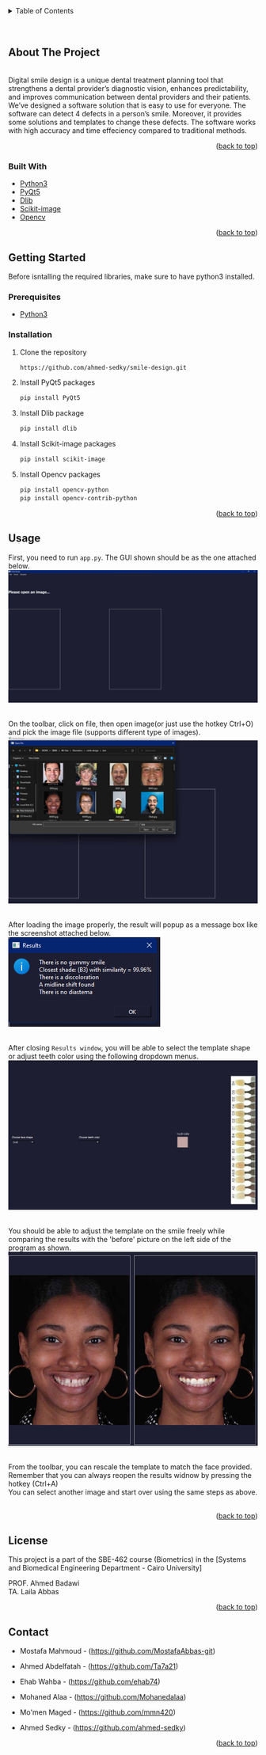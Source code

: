 <div id="top"></div>



<!-- TABLE OF CONTENTS -->
<details>
  <summary>Table of Contents</summary>
  <ol>
    <li>
      <a href="#about-the-project">About The Project</a>
      <ul>
        <li><a href="#built-with">Built With</a></li>
      </ul>
    </li>
    <li>
      <a href="#getting-started">Getting Started</a>
      <ul>
        <li><a href="#prerequisites">Prerequisites</a></li>
        <li><a href="#installation">Installation</a></li>
      </ul>
    </li>
    <li><a href="#usage">Usage</a></li>
    <li><a href="#license">License</a></li>
    <li><a href="#contact">Contact</a></li>
  </ol>
</details>
<br /><br />

<!-- ABOUT THE PROJECT -->
## **About The Project**
\
Digital smile design is a unique dental treatment
planning tool that strengthens a dental provider’s diagnostic
vision, enhances predictability, and improves communication
between dental providers and their patients. We’ve designed a
software solution that is easy to use for everyone. The software
can detect 4 defects in a person’s smile. Moreover, it provides
some solutions and templates to change these defects. The
software works with high accuracy and time effeciency compared
to traditional methods.


<p align="right">(<a href="#top">back to top</a>)</p>



### **Built With**

* [Python3](https://www.python.org/download/releases/3.0/)
* [PyQt5](https://pypi.org/project/PyQt5/)
* [Dlib](https://pypi.org/project/dlib/)
* [Scikit-image](https://pypi.org/project/scikit-image/)
* [Opencv](https://pypi.org/project/opencv-python/)

<p align="right">(<a href="#top">back to top</a>)</p>



<!-- GETTING STARTED -->
## **Getting Started**

Before isntalling the required libraries, make sure to have python3 installed.

### Prerequisites

* [Python3](https://www.python.org/download/releases/3.0/)
  

### Installation

1. Clone the repository
   ```sh
   https://github.com/ahmed-sedky/smile-design.git
   ```

2. Install PyQt5 packages
   ```sh
   pip install PyQt5
   ```

3. Install Dlib package
   ```sh
   pip install dlib
   ```
4. Install Scikit-image packages
   ```sh
   pip install scikit-image
   ```

5. Install Opencv packages
   ```sh
   pip install opencv-python
   pip install opencv-contrib-python
   ```
   

<p align="right">(<a href="#top">back to top</a>)</p>



<!-- USAGE EXAMPLES -->
## **Usage**

First, you need to run `app.py`. The GUI shown should be as the one attached below. \
![GUI](readme-images\gui_open.png) 
<br /><br />

On the toolbar, click on file, then open image(or just use the hotkey Ctrl+O) and pick the image file (supports different type of images). \
![open_file](readme-images\open_file.png) 
<br /><br />

After loading the image properly, the result will popup as a message box like the screenshot attached below.
\
![results](readme-images\results.png)
<br /><br />

After closing `Results window`, you will be able to select the template shape or adjust teeth color using the following dropdown menus.
\
![options](readme-images\options.png)
<br /><br />

You should be able to adjust the template on the smile freely while comparing the results with the 'before' picture on the left side of the program as shown.
\
![before_after](readme-images\before_after.png)
<br /><br />

From the toolbar, you can rescale the template to match the face provided. Remember that you can always reopen the results widnow by pressing the hotkey (Ctrl+A)\
You can select another image and start over using the same steps as above. 
<br /><br />

<p align="right">(<a href="#top">back to top</a>)</p>



<!-- LICENSE -->
## **License**

This project is a part of the SBE-462 course (Biometrics) in the [Systems and Biomedical Engineering Department - Cairo University]
 
PROF. Ahmed Badawi\
TA. Laila Abbas

<p align="right">(<a href="#top">back to top</a>)</p>



<!-- CONTACT -->
## **Contact**

* Mostafa Mahmoud - (https://github.com/MostafaAbbas-git)

* Ahmed Abdelfatah - (https://github.com/Ta7a21)

* Ehab Wahba - (https://github.com/ehab74)

* Mohaned Alaa - (https://github.com/Mohanedalaa)

* Mo'men Maged - (https://github.com/mmn420)

* Ahmed Sedky - (https://github.com/ahmed-sedky)

<p align="right">(<a href="#top">back to top</a>)</p>

